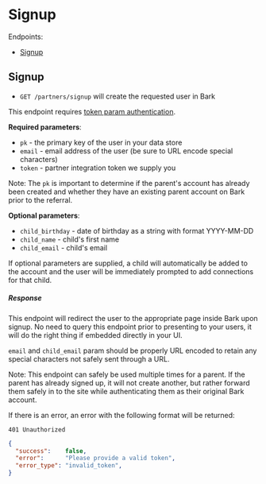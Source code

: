 Signup
=======

Endpoints:

- [Signup](#signup)

Signup
------

* `GET /partners/signup` will create the requested user in Bark

This endpoint requires [token param authentication](https://github.com/Bark-us/partner-integration-docs#token-param-authentication).

**Required parameters**:

* `pk` - the primary key of the user in your data store
* `email` - email address of the user (be sure to URL encode special
    characters)
* `token` - partner integration token we supply you

Note: The `pk` is important to determine if the parent's account has already
been created and whether they have an existing parent account on Bark prior to
the referral.

**Optional parameters**:

* `child_birthday` - date of birthday as a string with format YYYY-MM-DD
* `child_name` - child's first name
* `child_email` - child's email

If optional parameters are supplied, a child will automatically be added to the
account and the user will be immediately prompted to add connections for that
child.

##### Response

This endpoint will redirect the user to the
appropriate page inside Bark upon signup. No need to query this endpoint prior
to presenting to your users, it will do the right thing if embedded directly in
your UI.

`email` and `child_email` param should be properly URL encoded to retain any special characters
not safely sent through a URL.

Note: This endpoint can safely be used multiple times for a parent. If the
parent has already signed up, it will not create another, but rather forward
them safely in to the site while authenticating them as their original Bark
account.

If there is an error, an error with the following format will be returned:

`401 Unauthorized`

```json
{
  "success":    false,
  "error":      "Please provide a valid token",
  "error_type": "invalid_token",
}
```

